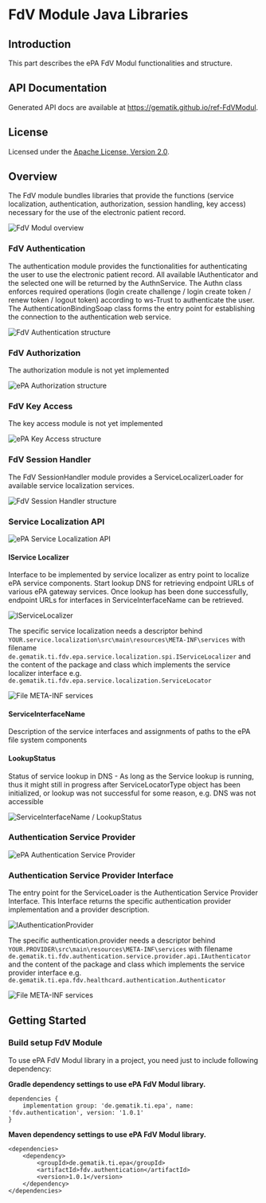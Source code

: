 # FdV Module Java Libraries

## Introduction

This part describes the ePA FdV Modul functionalities and structure.

## API Documentation

Generated API docs are available at <https://gematik.github.io/ref-FdVModul>.

## License

Licensed under the [Apache License, Version 2.0](https://www.apache.org/licenses/LICENSE-2.0).

## Overview

The FdV module bundles libraries that provide the functions (service localization, authentication, authorization, session handling, key access) necessary for the use of the electronic patient record.

![FdV Modul overview](docs/images/generated/ref-epa-fdv-modul.png)

  

### FdV Authentication

The authentication module provides the functionalities for authenticating the user to use the electronic patient record.
All available IAuthenticator and the selected one will be returned by the AuthnService.
The Authn class enforces required operations (login create challenge / login create token / renew token / logout token) according to ws-Trust to authenticate the user.
The AuthenticationBindingSoap class forms the entry point for establishing the connection to the authentication web service.

![FdV Authentication structure](docs/images/authn/generated/authentication.png)

  

### FdV Authorization

The authorization module is not yet implemented

![ePA Authorization structure](docs/images/authz/generated/authorization.png)

  

### FdV Key Access

The key access module is not yet implemented

![ePA Key Access structure](docs/images/eka/generated/access.png)

  

### FdV Session Handler

The FdV SessionHandler module provides a ServiceLocalizerLoader for available service localization services.

![FdV Session Handler structure](docs/images/esh/generated/handler.png)

  

### Service Localization API

![ePA Service Localization API](docs/images/elsapi/generated/api.png)

  

#### IService Localizer

Interface to be implemented by service localizer as entry point to localize ePA service components.
Start lookup DNS for retrieving endpoint URLs of various ePA gateway services.
Once lookup has been done successfully, endpoint URLs for interfaces in ServiceInterfaceName can be retrieved.

![IServiceLocalizer](docs/images/elsapi/generated/spi.png)

  

The specific service localization needs a descriptor behind `YOUR.service.localization\src\main\resources\META-INF\services` with filename
`de.gematik.ti.fdv.epa.service.localization.spi.IServiceLocalizer` and the content of the package and class which implements the service localizer interface e.g. `de.gematik.ti.fdv.epa.service.localization.ServiceLocator`

![File META-INF services](docs/images/eslapi/generated/MetaInfServices.png)

#### ServiceInterfaceName

Description of the service interfaces and assignments of paths to the ePA file system components

#### LookupStatus

Status of service lookup in DNS - As long as the Service lookup is running, thus it might still in progress after ServiceLocatorType object has been initialized, or lookup was not successful for some reason, e.g. DNS was not accessible

![ServiceInterfaceName / LookupStatus](docs/images/eslapi/generated/api.png)

  

### Authentication Service Provider

![ePA Authentication Service Provider](docs/images/AUTHNSPI/generated/fdv.authentication.service.provider.png)

  

### Authentication Service Provider Interface

The entry point for the ServiceLoader is the Authentication Service Provider Interface.
This Interface returns the specific authentication provider implementation and a provider description.

![IAuthenticationProvider](docs/images/AUTHNSPI/generated/spi.png)

  

The specific authentication.provider needs a descriptor behind `YOUR.PROVIDER\src\main\resources\META-INF\services` with filename
`de.gematik.ti.fdv.authentication.service.provider.api.IAuthenticator` and the content of the package and class which implements the service provider interface e.g. `de.gematik.ti.epa.fdv.healthcard.authentication.Authenticator`

![File META-INF services](docs/images/AUTHNSPI/MetaInfServices.png)

## Getting Started

### Build setup FdV Module

To use ePA FdV Modul library in a project, you need just to include following dependency:

**Gradle dependency settings to use ePA FdV Modul library.**

    dependencies {
        implementation group: 'de.gematik.ti.epa', name: 'fdv.authentication', version: '1.0.1'
    }

**Maven dependency settings to use ePA FdV Modul library.**

    <dependencies>
        <dependency>
            <groupId>de.gematik.ti.epa</groupId>
            <artifactId>fdv.authentication</artifactId>
            <version>1.0.1</version>
        </dependency>
    </dependencies>
